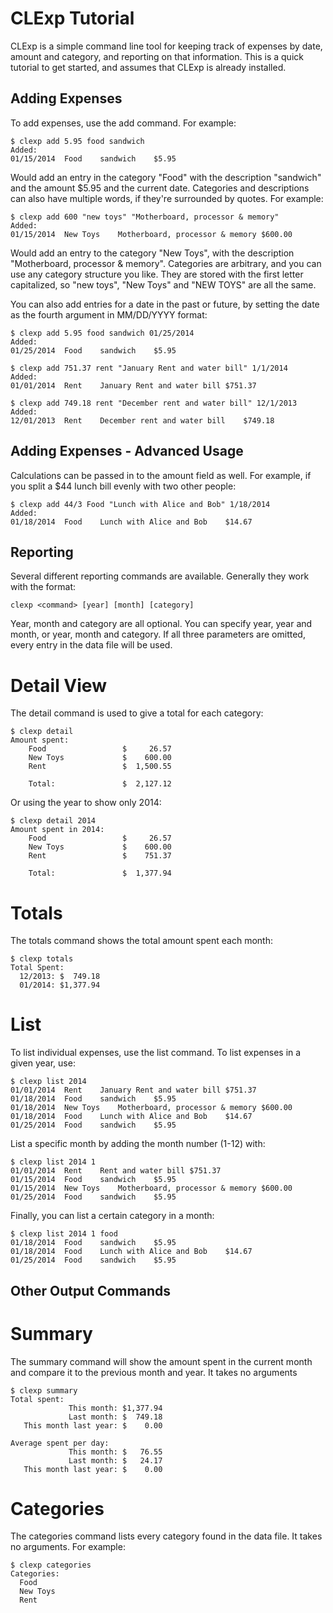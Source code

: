 CLExp Tutorial
=================

CLExp is a simple command line tool for keeping track of expenses by date,
amount and category, and reporting on that information. This is a quick
tutorial to get started, and assumes that CLExp is already installed.


Adding Expenses
----------------
To add expenses, use the add command. For example:

```shell
$ clexp add 5.95 food sandwich
Added:
01/15/2014	Food	sandwich	$5.95
```

Would add an entry in the category "Food" with the description "sandwich" and
the amount $5.95 and the current date. Categories and descriptions can also have
multiple words, if they're surrounded by quotes. For example:

```shell
$ clexp add 600 "new toys" "Motherboard, processor & memory"
Added:
01/15/2014	New Toys	Motherboard, processor & memory	$600.00
```

Would add an entry to the category "New Toys", with the description
"Motherboard, processor & memory". Categories are arbitrary, and you
can use any category structure you like. They are stored with the
first letter capitalized, so "new toys", "New Toys" and "NEW TOYS"
are all the same.

You can also add entries for a date in the past or future, by setting
the date as the fourth argument in MM/DD/YYYY format:

```shell
$ clexp add 5.95 food sandwich 01/25/2014
Added:
01/25/2014	Food	sandwich	$5.95

$ clexp add 751.37 rent "January Rent and water bill" 1/1/2014
Added:
01/01/2014	Rent	January Rent and water bill	$751.37

$ clexp add 749.18 rent "December rent and water bill" 12/1/2013
Added:
12/01/2013	Rent	December rent and water bill	$749.18
```

Adding Expenses - Advanced Usage
----------------
Calculations can be passed in to the amount field as well. For example, if you split
a $44 lunch bill evenly with two other people:
```shell
$ clexp add 44/3 Food "Lunch with Alice and Bob" 1/18/2014
Added:
01/18/2014	Food	Lunch with Alice and Bob	$14.67
```

Reporting
----------------
Several different reporting commands are available. Generally they work with the
format:
```shell
clexp <command> [year] [month] [category]
```
Year, month and category are all optional. You can specify year, year and month, or
year, month and category. If all three parameters are omitted, every entry in the
data file will be used.

Detail View
================
The detail command is used to give a total for each category:
```shell
$ clexp detail
Amount spent:
	Food                 $     26.57
	New Toys             $    600.00
	Rent                 $  1,500.55

	Total:               $  2,127.12
```

Or using the year to show only 2014:
```shell
$ clexp detail 2014
Amount spent in 2014:
	Food                 $     26.57
	New Toys             $    600.00
	Rent                 $    751.37

	Total:               $  1,377.94
```


Totals
================
The totals command shows the total amount spent each month:
```shell
$ clexp totals
Total Spent:
  12/2013: $  749.18
  01/2014: $1,377.94
```

List
================
To list individual expenses, use the list command. To list expenses in a given year, use:

```shell
$ clexp list 2014
01/01/2014	Rent	January Rent and water bill	$751.37
01/18/2014	Food	sandwich	$5.95
01/18/2014	New Toys	Motherboard, processor & memory	$600.00
01/18/2014	Food	Lunch with Alice and Bob	$14.67
01/25/2014	Food	sandwich	$5.95
```

List a specific month by adding the month number (1-12) with:

```shell
$ clexp list 2014 1
01/01/2014	Rent	Rent and water bill	$751.37
01/15/2014	Food	sandwich	$5.95
01/15/2014	New Toys	Motherboard, processor & memory	$600.00
01/25/2014	Food	sandwich	$5.95
```

Finally, you can list a certain category in a month:

```shell
$ clexp list 2014 1 food
01/18/2014	Food	sandwich	$5.95
01/18/2014	Food	Lunch with Alice and Bob	$14.67
01/25/2014	Food	sandwich	$5.95
```




Other Output Commands
----------------

Summary
================
The summary command will show the amount spent in the current month and
compare it to the previous month and year. It takes no arguments

```shell
$ clexp summary
Total spent:
             This month: $1,377.94
             Last month: $  749.18
   This month last year: $    0.00

Average spent per day:
             This month: $   76.55
             Last month: $   24.17
   This month last year: $    0.00
```



Categories
================
The categories command lists every category found in the data file. It takes no
arguments. For example:
```shell
$ clexp categories
Categories:
  Food
  New Toys
  Rent
```
